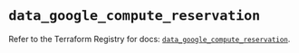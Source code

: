 # `data_google_compute_reservation`

Refer to the Terraform Registry for docs: [`data_google_compute_reservation`](https://registry.terraform.io/providers/hashicorp/google/6.14.0/docs/data-sources/compute_reservation).
